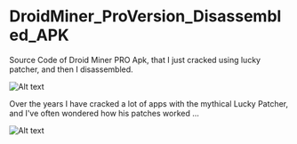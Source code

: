 # DroidMiner_ProVersion_Disassembled_APK
Source Code of Droid Miner PRO Apk, that I just cracked using lucky patcher, and then I disassembled.

![Alt text](https://raw.githubusercontent.com/JonnyBanana/DroidMiner_ProVersion_Disassembled_APK/master/images/com.jordanrulz.droidbtc-w130.png)

Over the years I have cracked a lot of apps with the mythical Lucky Patcher, and I've often wondered how his patches worked ...

![Alt text](https://github.com/JonnyBanana/DroidMiner_ProVersion_Disassembled_APK/blob/master/images/luckypatcher.png)
